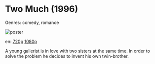 # Two Much (1996)

Genres: comedy, romance

![poster](http://image.tmdb.org/t/p/w500/pTnIGNlRn0aLe4xWVLpXLsnDmt2.jpg)

en:
  [720p](magnet:?xt=urn:btih:E8C6C4A6A71DC243718DE050708E6B38F25766E4&tr=udp://glotorrents.pw:6969/announce&tr=udp://tracker.opentrackr.org:1337/announce&tr=udp://torrent.gresille.org:80/announce&tr=udp://tracker.openbittorrent.com:80&tr=udp://tracker.coppersurfer.tk:6969&tr=udp://tracker.leechers-paradise.org:6969&tr=udp://p4p.arenabg.ch:1337&tr=udp://tracker.internetwarriors.net:1337)
  [1080p](magnet:?xt=urn:btih:2338AF4DA3C34CCD416CD163DF6A3E7576CCF0D5&tr=udp://glotorrents.pw:6969/announce&tr=udp://tracker.opentrackr.org:1337/announce&tr=udp://torrent.gresille.org:80/announce&tr=udp://tracker.openbittorrent.com:80&tr=udp://tracker.coppersurfer.tk:6969&tr=udp://tracker.leechers-paradise.org:6969&tr=udp://p4p.arenabg.ch:1337&tr=udp://tracker.internetwarriors.net:1337)
  


A young gallerist is in love with two sisters at the same time. In order to solve the problem he decides to invent his own twin-brother.